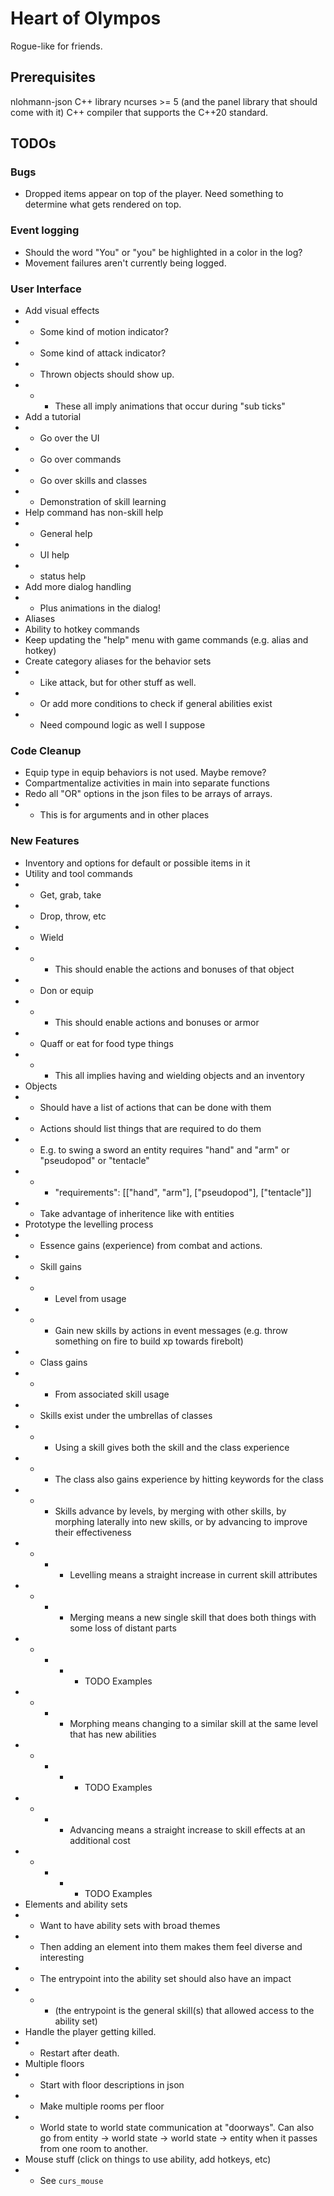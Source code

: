 # Heart of Olympos
Rogue-like for friends.


## Prerequisites
nlohmann-json C++ library
ncurses >= 5 (and the panel library that should come with it)
C++ compiler that supports the C++20 standard.

## TODOs

### Bugs
* Dropped items appear on top of the player. Need something to determine what gets rendered on top.

### Event logging
* Should the word "You" or "you" be highlighted in a color in the log?
* Movement failures aren't currently being logged.

### User Interface
* Add visual effects
* * Some kind of motion indicator?
* * Some kind of attack indicator?
* * Thrown objects should show up.
* * * These all imply animations that occur during "sub ticks"
* Add a tutorial
* * Go over the UI
* * Go over commands
* * Go over skills and classes
* * Demonstration of skill learning
* Help command has non-skill help
* * General help
* * UI help
* * status help
* Add more dialog handling
* * Plus animations in the dialog!
* Aliases
* Ability to hotkey commands
* Keep updating the "help" menu with game commands (e.g. alias and hotkey)
* Create category aliases for the behavior sets
* * Like attack, but for other stuff as well.
* * Or add more conditions to check if general abilities exist
* * Need compound logic as well I suppose

### Code Cleanup
* Equip type in equip behaviors is not used. Maybe remove?
* Compartmentalize activities in main into separate functions
* Redo all "OR" options in the json files to be arrays of arrays.
* * This is for arguments and in other places

### New Features
* Inventory and options for default or possible items in it
* Utility and tool commands
* * Get, grab, take
* * Drop, throw, etc
* * Wield
* * * This should enable the actions and bonuses of that object
* * Don or equip
* * * This should enable actions and bonuses or armor
* * Quaff or eat for food type things
* * * This all implies having and wielding objects and an inventory
* Objects
* * Should have a list of actions that can be done with them
* * Actions should list things that are required to do them
* * E.g. to swing a sword an entity requires "hand" and "arm" or "pseudopod" or "tentacle"
* * * "requirements": [["hand", "arm"], ["pseudopod"], ["tentacle"]]
* * Take advantage of inheritence like with entities
* Prototype the levelling process
* * Essence gains (experience) from combat and actions.
* * Skill gains
* * * Level from usage
* * * Gain new skills by actions in event messages (e.g. throw something on fire to build xp towards
      firebolt)
* * Class gains
* * * From associated skill usage
* * Skills exist under the umbrellas of classes
* * * Using a skill gives both the skill and the class experience
* * * The class also gains experience by hitting keywords for the class
* * * Skills advance by levels, by merging with other skills, by morphing laterally into new skills,
    or by advancing to improve their effectiveness
* * * * Levelling means a straight increase in current skill attributes
* * * * Merging means a new single skill that does both things with some loss of distant parts
* * * * * TODO Examples
* * * * Morphing means changing to a similar skill at the same level that has new abilities
* * * * * TODO Examples
* * * * Advancing means a straight increase to skill effects at an additional cost
* * * * * TODO Examples
* Elements and ability sets
* * Want to have ability sets with broad themes
* * Then adding an element into them makes them feel diverse and interesting
* * The entrypoint into the ability set should also have an impact
* * * (the entrypoint is the general skill(s) that allowed access to the ability set)
* Handle the player getting killed.
* * Restart after death.
* Multiple floors
* * Start with floor descriptions in json
* * Make multiple rooms per floor
* * World state to world state communication at "doorways". Can also go from entity -> world state -> world state ->
entity when it passes from one room to another.
* Mouse stuff (click on things to use ability, add hotkeys, etc)
* * See `curs_mouse`

